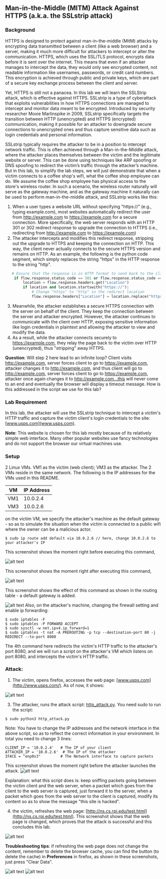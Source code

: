 ## Man-in-the-Middle (MITM) Attack Against HTTPS (a.k.a. the SSLstrip attack)

### Background

HTTPS is designed to protect against man-in-the-middle (MitM) attacks by encrypting data transmitted between a client (like a web browser) and a server, making it much more difficult for attackers to intercept or alter the communication. HTTPS, which uses the SSL/TLS protocol, encrypts data before it is sent over the internet. This means that even if an attacker manages to intercept the data, they would only see encrypted content, not readable information like usernames, passwords, or credit card numbers. This encryption is achieved through public and private keys, which are part of a secure key exchange process between the client and server.

Yet, HTTPS is still not a panacea. In this lab we will learn the SSLStrip attack, which is effective against HTTPS. SSLstrip is a type of cyberattack that exploits vulnerabilities in how HTTPS connections are managed to intercept and monitor data meant to be encrypted. Introduced by security researcher Moxie Marlinspike in 2009, SSLstrip specifically targets the transition between HTTP (unencrypted) and HTTPS (encrypted) communication, making it possible for an attacker to downgrade secure connections to unencrypted ones and thus capture sensitive data such as login credentials and personal information.

SSLstrip typically requires the attacker to be in a position to intercept network traffic. This is often achieved through a Man-in-the-Middle attack, where the attacker places themselves between the victim and the legitimate website or server. This can be done using techniques like ARP spoofing or DNS spoofing to redirect the victim’s traffic through the attacker’s machine. But in this lab, to simplify the lab steps, we will just demonstrate that when a victim connects to a coffee shop's wifi, what the coffee shop employee can do. We assume the coffee shop employee has physical access to the store's wireless router. In such a scenario, the wireless router naturally will serve as the gateway machine, and as the gateway machine it naturally can be used to perform man-in-the-middle attack, and SSLstrip works like this:

1. When a user types a website URL without specifying "https://" (e.g., typing example.com), most websites automatically redirect the user from http://example.com to https://example.com for a secure connection. More specifically, the web server responds with an HTTP 301 or 302 redirect response to upgrade the connection to HTTPS (i.e., redirecting from http://example.com to https://example.com)
2. The attacker intercepts and modifies this redirect response, stripping out the upgrade to HTTPS and keeping the connection on HTTP. This way, the client never actually connects to the secure HTTPS version and remains on HTTP. As an example, the following is the python code segment, which simply replaces the string "https" in the HTTP response to the string "http".
```python
   # Ensure that the response is in HTTP format to send back to the client
    if flow.response.status_code == 301 or flow.response.status_code == 302:
        location = flow.response.headers.get("Location")
        if location and location.startswith("https://"):
            # Change "https" to "http" in the redirect location
            flow.response.headers["Location"] = location.replace("https://", "http://", 1)
```
3. Meanwhile, the attacker establishes a secure HTTPS connection with the server on behalf of the client. They keep the connection between the server and attacker encrypted. However, the attacker continues to communicate with the client over HTTP, exposing sensitive information like login credentials in plaintext and allowing the attacker to view and modify the data.
4. As a result, while the attacker connects securely to https://example.com, they relay the page back to the victim over HTTP (unencrypted), thus "stripping" away HTTPS.

**Question**: Will step 2 here lead to an infinite loop? Client visits http://example.com, server forces client to go to https://example.com, attacker changes it to http://example.com, and thus client will go to http://example.com, server forces client to go to https://example.com, attacker once again changes it to http://example.com...this will never come to an end and eventually the browser will display a timeout message. How is this addressed in the script we use for this lab?

### Lab Requirement

In this lab, the attacker will use the SSLstrip technique to intercept a victim's HTTP traffic and capture the victim client's login credentials to the site: [www.usps.com](www.usps.com).

**Note**: This website is chosen for this lab mostly because of its relatively simple web interface. Many other popular websites use fancy technologies and do not support the browser our virtual machines use.

### Setup

2 Linux VMs. VM1 as the victim (web client); VM3 as the attacker. The 2 VMs reside in the same network. The following is the IP addresses for the VMs used in this README.

| VM  |  IP Address  |
|-----|--------------|
| VM1 |  10.0.2.4    |
| VM3 |  10.0.2.6    |

on the victim VM, we specify the attacker's machine as the default gateway - so as to simulate the situation when the victim is connected to a public wifi where the owner can be a malicious actor.

```console
$ sudo ip route add default via 10.0.2.6 // here, change 10.0.2.6 to your attacker's IP
```

This screenshot shows the moment right before executing this command, 

![alt text](images/lab-mitm-add-route-before-enter.png "before entering")

This screenshot shows the moment right after executing this command, 

![alt text](images/lab-mitm-add-route-after-enter.png "after entering")

This screenshot shows the effect of this command as shown in the routing table - a default gateway is added.

![alt text](images/lab-mitm-routing-table.png "the routing table")
Also, on the attacker's machine, changing the firewall setting and enable ip forwarding:

```console
$ sudo iptables -F
$ sudo iptables -P FORWARD ACCEPT
$ sudo sysctl -w net.ipv4.ip_forward=1
$ sudo iptables -t nat -A PREROUTING -p tcp --destination-port 80 -j REDIRECT --to-port 8080
```

The 4th command here redirects the victim's HTTP traffic to the attacker's port 8080, and we will run a script on the attacker's VM which listens on port 8080, and intercepts the victim's HTTP traffic.

### Attack: 

1. The victim, opens firefox, accesses the web page: [www.usps.com](http://www.usps.com/). As of now, it shows:

![alt text](lab-mitm-original-page.png "the original page")


3. The attacker, runs the attack script: [http\_attack.py](http_attack.py). You need sudo to run the script:

```console
$ sudo python3 http_attack.py
```

Note: You have to change the IP addresses and the network interface in the above script, so as to reflect the correct information in your environment. In total you need to change 3 lines:

```console
CLIENT_IP = '10.0.2.4'   # The IP of your client
ATTACKER_IP = '10.0.2.6'  # The IP of the attacker
IFACE = "enp0s3"         # The Network interface to capture packets
```

This screenshot shows the moment right before the attacker launches the attack.
![alt text](lab-mitm-launch-attack.png "launch attack")

Explanation: what this script does is: keep sniffing packets going between the victim client and the web server, when a packet which goes from the client to the web server is captured, just forward it to the server, when a packet which goes from the web server to the client is captured, modify its content so as to show the message "this site is hacked".

4. the victim, refreshes the web page: [http://ns.cs.rpi.edu/test.html](http://ns.cs.rpi.edu/test.html). This screenshot shows that the web page is changed, which proves that the attack is successful and this concludes this lab.

![alt text](lab-mitm-final-success.png "lab is successful!")

**Troubleshooting tips**: if refreshing the web page does not change the content, remember to delete the browser cache, you can find the button (to delete the cache) in **Preferences** in firefox, as shown in these screenshots, just press "Clear Data".

![alt text](lab-mitm-clear-cache1.png "clear cache data 1")
![alt text](lab-mitm-clear-cache2.png "clear cache data 2")

